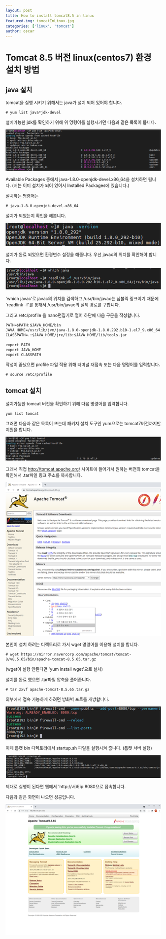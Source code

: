 ```yaml
---
layout: post
title: How to install tomcat8.5 in linux
featured-img: tomcatInLinux.jpg
categories: ['linux', 'tomcat']
author: oscar
---
```


# Tomcat 8.5 버전 linux(centos7) 환경 설치 방법

## java 설치
tomcat을 실행 시키기 위해서는 java가 설치 되어 있어야 합니다. 

```
# yum list java*jdk-devel
```
설치가능한 jdk를 확인하기 위해 위 명령어를 실행시키면 다음과 같은 목록이 뜹니다.

![linux_1](../image/oscar/2021-04-28/1.png)

Available Packages 중에서 java-1.8.0-openjdk-devel.x86_64을 설치하면 됩니다. 
(저는 이미 설치가 되어 있어서 Installed Packages에 있습니다.)

설치하는 명령어는

```
# java-1.8.0-openjdk-devel.x86_64
```

설치가 되었는지 확인을 해봅니다.

![linux_2](../image/oscar/2021-04-28/2.png)

설치가 완료 되었으면 환경변수 설정을 해줍니다. 우선 javac의 위치를 확인해야 합니다.

![linux_3](../image/oscar/2021-04-28/3.png)

'which javac'로 javac의 위치를 검색하고 
/usr/bin/javac는 심볼릭 링크이기 때문에 
'readlink -f'를 통해서 /usr/bin/javac의 실제 경로를 구합니다.

그리고 /etc/profile 을 nano편집기로 열어 하단에 다음 구문을 작성합니다.

```
PATH=$PATH:$JAVA_HOME/bin
JAVA_HOME=/usr/lib/jvm/java-1.8.0-openjdk-1.8.0.292.b10-1.el7_9.x86_64
CLASSPATH=.:$JAVA_HOME/jre/lib:$JAVA_HOME/lib/tools.jar

export PATH
export JAVA_HOME
export CLASSPATH

```

작성이 끝났으면 profile 파일 적용 위해 터미널 재접속 또는 다음 명령어를 입력합니다.

```
# source /etc/profile
```

## tomcat 설치

설치가능한 tomcat 버전을 확인하기 위해 다음 명령어를 입력합니다.

```
yum list tomcat
```

그러면 다음과 같은 목록이 뜨는데 패키지 설치 도구인 yum으로는 tomcat7버전까지만 지원을 합니다.

![linux_4](../image/oscar/2021-04-28/4.png)

그래서 직접 http://tomcat.apache.org/ 사이트에 들어가서 원하는 버전의 tomcat을 확인해서 .tar파일 링크 주소를 복사합니다.

![linux_5](../image/oscar/2021-04-28/5.png)


본인이 설치 하려는 디렉토리로 가서 wget 명령어를 이용해 설치를 합니다.

```
# wget https://mirror.navercorp.com/apache/tomcat/tomcat-8/v8.5.65/bin/apache-tomcat-8.5.65.tar.gz
```
(wget이 실행 안된다면 'yum install wget'으로 설치)


설치를 완료 했으면 .tar파일 압축을 풀어줍니다.

```
# tar zxvf apache-tomcat-8.5.65.tar.gz
```

외부에서 접속 가능하게 하려면 방화벽 포트를 개방합니다.

![linux_6](../image/oscar/2021-04-28/6.png)

이제 톰캣 bin 디렉토리에서 startup.sh 파일을 실행시켜 줍니다. (톰캣 서버 실행)

![linux_7](../image/oscar/2021-04-28/7.png)

제대로 실행이 된다면 웹에서 'http://서버ip:8080으로 접속합니다.

다음과 같은 화면이 나오면 성공입니다.

![linux_8](../image/oscar/2021-04-28/8.png)

